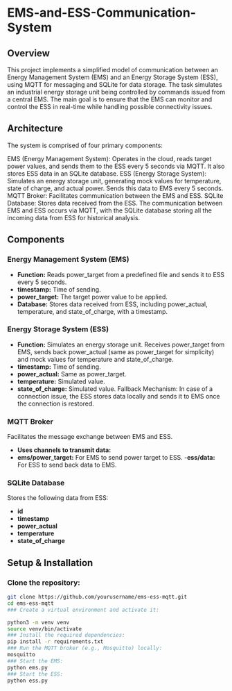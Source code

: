 # EMS-and-ESS-Communication-System
## Overview
This project implements a simplified model of communication between an Energy Management System (EMS) and an Energy Storage System (ESS), using MQTT for messaging and SQLite for data storage. The task simulates an industrial energy storage unit being controlled by commands issued from a central EMS. The main goal is to ensure that the EMS can monitor and control the ESS in real-time while handling possible connectivity issues.

## Architecture

The system is comprised of four primary components:

EMS (Energy Management System): Operates in the cloud, reads target power values, and sends them to the ESS every 5 seconds via MQTT. It also stores ESS data in an SQLite database.
ESS (Energy Storage System): Simulates an energy storage unit, generating mock values for temperature, state of charge, and actual power. Sends this data to EMS every 5 seconds.
MQTT Broker: Facilitates communication between the EMS and ESS.
SQLite Database: Stores data received from the ESS.
The communication between EMS and ESS occurs via MQTT, with the SQLite database storing all the incoming data from ESS for historical analysis.

## Components 
### Energy Management System (EMS)
- **Function:** Reads power_target from a predefined file and sends it to ESS every 5 seconds.
- **timestamp:** Time of sending.
- **power_target:** The target power value to be applied.
- **Database:** Stores data received from ESS, including power_actual, temperature, and state_of_charge, with a timestamp.
### Energy Storage System (ESS)
- **Function:** Simulates an energy storage unit. Receives power_target from EMS, sends back power_actual (same as power_target for simplicity) and mock values for temperature and state_of_charge.
- **timestamp:** Time of sending.
- **power_actual:** Same as power_target.
- **temperature:** Simulated value.
- **state_of_charge:** Simulated value.
Fallback Mechanism: In case of a connection issue, the ESS stores data locally and sends it to EMS once the connection is restored.
### MQTT Broker
Facilitates the message exchange between EMS and ESS.
- **Uses channels to transmit data:**
- **ems/power_target:** For EMS to send power target to ESS.
-**ess/data:** For ESS to send back data to EMS.
### SQLite Database
Stores the following data from ESS:
- **id**
- **timestamp**
- **power_actual**
- **temperature**
- **state_of_charge**
## Setup & Installation
### Clone the repository:
   ```bash
   git clone https://github.com/yourusername/ems-ess-mqtt.git
   cd ems-ess-mqtt
### Create a virtual environment and activate it:

   python3 -m venv venv
   source venv/bin/activate
### Install the required dependencies:
   pip install -r requirements.txt
### Run the MQTT broker (e.g., Mosquitto) locally:
   mosquitto
### Start the EMS:
   python ems.py
### Start the ESS:
   python ess.py


